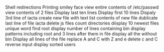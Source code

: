 Shell redirections
Printing smiley face
view entire contents of /etc/passwd
view contents of 2 files
Display last ten lines
Display first 10 lines
Dispaly 3rd line of iacta
create new file with text
list contents of new file
dublicate last line of file iacta
delete js files
count directories
diisplay 10 newest files
unique word
find root
display number of lines containing bin
display patterns including root and 3 lines after them in file
display all the without bin
Display all lines of the file
replace A and C with Z and e
delete c and C 
reverse input 
display sorted users 
